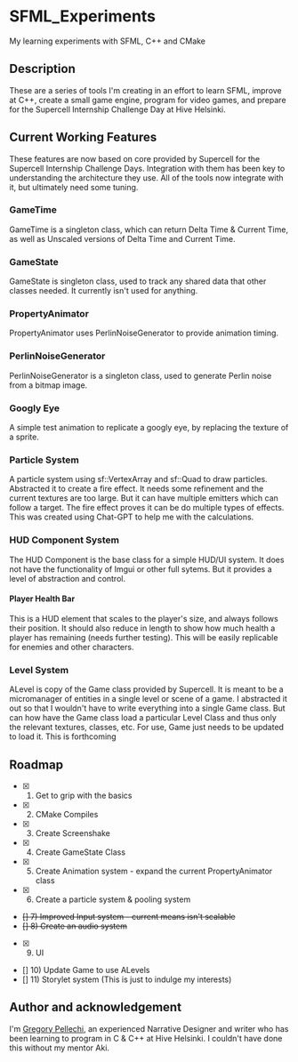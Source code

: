# SFML_Experiments
My learning experiments with SFML, C++ and CMake

## Description
These are a series of tools I'm creating in an effort to learn SFML, improve at C++, create a small game engine, program for video games, and prepare for the Supercell Internship Challenge Day at Hive Helsinki.

## Current Working Features
These features are now based on core provided by Supercell for the Supercell Internship Challenge Days. Integration with them has been key to understanding the architecture they use. All of the tools now integrate with it, but ultimately need some tuning.

### GameTime
GameTime is a singleton class, which can return Delta Time & Current Time, as well as Unscaled versions of Delta Time and Current Time.

### GameState
GameState is singleton class, used to track any shared data that other classes needed. It currently isn't used for anything.

### PropertyAnimator
PropertyAnimator uses PerlinNoiseGenerator to provide animation timing.

### PerlinNoiseGenerator
PerlinNoiseGenerator is a singleton class, used to generate Perlin noise from a bitmap image.

### Googly Eye
A simple test animation to replicate a googly eye, by replacing the texture of a sprite.

### Particle System
A particle system using sf::VertexArray and sf::Quad to draw particles. Abstracted it to create a fire effect. It needs some refinement and the current textures are too large. But it can have multiple emitters which can follow a target. The fire effect proves it can be do multiple types of effects. This was created using Chat-GPT to help me with the calculations.

### HUD Component System
The HUD Component is the base class for a simple HUD/UI system. It does not have the functionality of Imgui or other full sytems. But it provides a level of abstraction and control.

#### Player Health Bar
This is a HUD element that scales to the player's size, and always follows their position. It should also reduce in length to show how much health a player has remaining (needs further testing). This will be easily replicable for enemies and other characters.

### Level System
ALevel is copy of the Game class provided by Supercell. It is meant to be a micromanager of entities in a single level or scene of a game. I abstracted it out so that I wouldn't have to write everything into a single Game class. But can how have the Game class load a particular Level Class and thus only the relevant textures, classes, etc. For use, Game just needs to be updated to load it. This is forthcoming

## Roadmap

- [x] 1) Get to grip with the basics
- [x] 2) CMake Compiles
- [x] 3) Create Screenshake
- [x] 4) Create GameState Class
- [X] 5) Create Animation system - expand the current PropertyAnimator class
- [X] 6) Create a particle system & pooling system
- ~~[] 7) Improved Input system - current means isn't scalable~~
- ~~[] 8) Create an audio system~~
- [X] 9) UI
- [] 10) Update Game to use ALevels
- [] 11) Storylet system (This is just to indulge my interests)

## Author and acknowledgement
I'm [Gregory Pellechi](https://github.com/OneGameDad), an experienced Narrative Designer and writer who has been learning to program in C & C++ at Hive Helsinki. I couldn't have done this without my mentor Aki.
